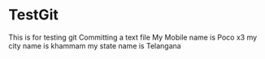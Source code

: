 # TestGit
This is for testing git
Committing a text file 
My Mobile name is Poco x3
my city name is khammam
my state name is Telangana
